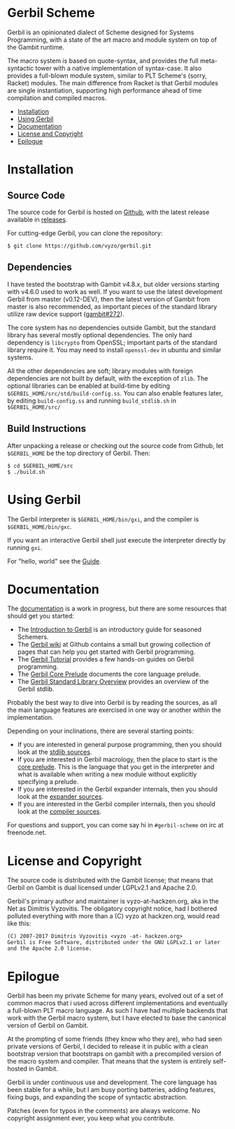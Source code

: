 # Gerbil Scheme

Gerbil is an opinionated dialect of Scheme designed for Systems Programming,
with a state of the art macro and module system on top of the Gambit runtime. 

The macro system is based on quote-syntax, and provides the full
meta-syntactic tower with a native implementation of syntax-case.
It also provides a full-blown module system, similar to PLT Scheme's
(sorry, Racket) modules. The main difference from Racket is that
Gerbil modules are single instantiation, supporting high performance
ahead of time compilation and compiled macros.

<!-- toc -->

- [Installation](#installation)
- [Using Gerbil](#using-gerbil)
- [Documentation](#documentation)
- [License and Copyright](#license-and-copyright)
- [Epilogue](#epilogue)

<!-- tocstop -->

# Installation
## Source Code
The source code for Gerbil is hosted on [Github](https://github.com/vyzo/gerbil),
with the latest release available in [releases](https://github.com/vyzo/gerbil/releases).

For cutting-edge Gerbil, you can clone the repository:
```
$ git clone https://github.com/vyzo/gerbil.git
```

## Dependencies
I have tested the bootstrap with Gambit v4.8.x, but older versions
starting with v4.6.0 used to work as well.
If you want to use the latest development Gerbil from master
(v0.12-DEV), then the latest version of Gambit from master is also
recommended, as important pieces of the standard library utilize raw
device support ([gambit#272](https://github.com/gambit/gambit/pull/272)).

The core system has no dependencies outside Gambit, but the standard
library has several mostly optional dependencies. The only hard dependency
is `libcrypto` from OpenSSL; important parts of the standard library
require it. You may need to install `openssl-dev` in ubuntu and similar
systems.

All the other dependencies are soft; library modules with foreign
dependencies are not built by default, with the exception of `zlib`.
The optional libraries can be enabled at build-time by editing
`$GERBIL_HOME/src/std/build-config.ss`. You can also enable features later,
by editing `build-config.ss` and running `build_stdlib.sh` in `$GERBIL_HOME/src/`

## Build Instructions
After unpacking a release or checking out the source code from Github, let
`$GERBIL_HOME` be the top directory of Gerbil.
Then:
```
$ cd $GERBIL_HOME/src
$ ./build.sh
```

# Using Gerbil
The Gerbil interpreter is `$GERBIL_HOME/bin/gxi`, and the compiler is
`$GERBIL_HOME/bin/gxc`.

If you want an interactive Gerbil shell just execute the interpreter
directly by running `gxi`.

For "hello, world" see the [Guide](doc/guide.md#hello-world).

# Documentation

The [documentation](doc) is a work in progress, but there are some resources
that should get you started:
- The [Introduction to Gerbil](doc/guide.md) is an introductory guide for seasoned Schemers.
- The [Gerbil wiki](https://github.com/vyzo/gerbil/wiki/Gerbil-Scheme) at Github
  contains a small but growing collection of pages that can help you
  get started with Gerbil programming.
- The [Gerbil Tutorial](doc/tutorial.md) provides a few hands-on guides on Gerbil programming.
- The [Gerbil Core Prelude](doc/core-prelude.md) documents the core
  language prelude.
- The [Gerbil Standard Library Overview](doc/stdlib.md) provides an overview of the Gerbil
  stdlib.

Probably the best way to dive into Gerbil is by reading the sources,
as all the main language features are exercised in one way or another
within the implementation.

Depending on your inclinations, there are several starting points:
- If you are interested in general purpose programming, then you should look at
  the [stdlib sources](src/std).
- If you are interested in Gerbil macrology, then the place to start is the [core prelude](src/gerbil/prelude/core.ss).
  This is the language that you get in the interpreter and what is available
  when writing a new module without explicitly specifying a prelude.
- If you are interested in the Gerbil expander internals, then you should look at
  the [expander sources](src/gerbil/expander).
- If you are interested in the Gerbil compiler internals, then you should look at
  the [compiler sources](src/gerbil/compiler).

For questions and support, you can come say hi in `#gerbil-scheme` on irc at freenode.net.

# License and Copyright

The source code is distributed with the Gambit license; that means
that Gerbil on Gambit is dual licensed under LGPLv2.1 and Apache 2.0.

Gerbil's primary author and maintainer is vyzo-at-hackzen.org, aka in
the Net as Dimitris Vyzovitis. The obligatory copyright notice, had I
bothered polluted everything with more than a (C) vyzo at hackzen.org,
would read like this:

```
(C) 2007-2017 Dimitris Vyzovitis <vyzo -at- hackzen.org>
Gerbil is Free Software, distributed under the GNU LGPLv2.1 or later
and the Apache 2.0 license.
```

# Epilogue

Gerbil has been my private Scheme for many years, evolved out of a set
of common macros that i used across different implementations and
eventually a full-blown PLT macro language. As such I have had
multiple backends that work with the Gerbil macro system, but I have
elected to base the canonical version of Gerbil on Gambit.

At the prompting of some friends (they know who they are), who
had seen private versions of Gerbil, I decided to release it in public
with a clean bootstrap version that bootstraps on gambit with a precompiled
version of the macro system and compiler.
That means that the system is entirely self-hosted in Gambit.

Gerbil is under continuous use and development.
The core language has been stable for a while, but I am busy porting
batteries, adding features, fixing bugs, and expanding the scope of
syntactic abstraction.

Patches (even for typos in the comments) are always welcome.
No copyright assignment ever, you keep what you contribute.
